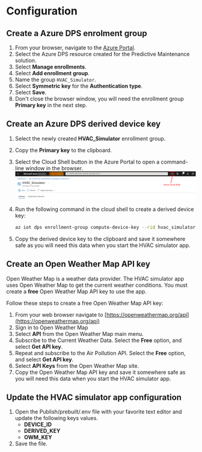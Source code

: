 # Configuration

## Create a Azure DPS enrolment group

1. From your browser, navigate to the [Azure Portal](https://portal.azure.com).
1. Select the Azure DPS resource created for the Predictive Maintenance solution.
1. Select **Manage enrollments**.
1. Select **Add enrollment group**.
1. Name the group `HVAC_Simulator`.
1. Select **Symmetric key** for the **Authentication type**.
1. Select **Save**.
1. Don't close the browser window, you will need the enrollment group **Primary key** in the next step.

## Create an Azure DPS derived device key

1. Select the newly created **HVAC_Simulator** enrollment group.
1. Copy the **Primary key** to the clipboard.
1. Select the Cloud Shell button in the Azure Portal to open a command-line window in the browser.
    ![The image shows the location of the Azure Cloud shell start button](img/cloud-shell.png)
1. Run the following command in the cloud shell to create a derived device key:

    ```bash
    az iot dps enrollment-group compute-device-key --rid hvac_simulator --key <your-primary-key> 
    ```

1. Copy the derived device key to the clipboard and save it somewhere safe as you will need this data when you start the HVAC simulator app.

## Create an Open Weather Map API key

Open Weather Map is a weather data provider. The HVAC simulator app uses Open Weather Map to get the current weather conditions. You must create a **free** Open Weather Map API key to use the app.

Follow these steps to create a free Open Weather Map API key:

1. From your web browser navigate to [https://openweathermap.org/api](https://openweathermap.org/api)
1. Sign in to Open Weather Map
1. Select **API** from the Open Weather Map main menu.
1. Subscribe to the Current Weather Data. Select the **Free** option, and select **Get API key**.
1. Repeat and subscribe to the Air Pollution API. Select the **Free** option, and select **Get API key**.
1. Select **API Keys** from the Open Weather Map site.
1. Copy the Open Weather Map API key and save it somewhere safe as you will need this data when you start the HVAC simulator app.

## Update the HVAC simulator app configuration

1. Open the Publish/prebuilt/.env file with your favorite text editor and update the following keys values.
    - **DEVICE_ID**
    - **DERIVED_KEY**
    - **OWM_KEY**
1. Save the file.
